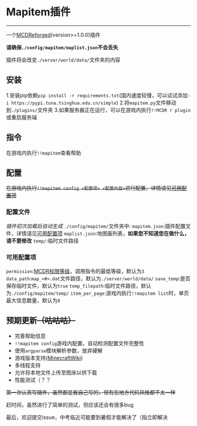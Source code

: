 # Mapitem插件
---

一个[MCDReforged](https://github.com/Fallen-Breath/MCDReforged)(version>=1.0.0)插件

**请确保`./config/mapitem/maplist.json`不会丢失**

插件将会改变`./server/world/data/`文件夹的内容

## 安装

1.安装pip依赖`pip install -r requirements.txt`(国内速度较慢，可以试试添加`-i https://pypi.tuna.tsinghua.edu.cn/simple`)
2.将`mapitem.py`文件移动到`./plugins/`文件夹
3.如果服务器正在运行，可以在游戏内执行`!!MCDR r plugin`或重启服务端

## 指令

在游戏内执行`!!mapitem`查看帮助

## 配置

~~在游戏内执行`!!mapitem config <配置项> <配置内容>`进行配置，详情请见[可用配置项](#可用配置项)~~

### 配置文件

*插件初次加载后自动生成*
`./config/mapitem/`文件夹中:
`mapitem.json`:插件配置文件，详情请见[可用配置项](#可用配置项)
`maplist.json`:地图画列表，**如果您不知道您在做什么，请不要修改**
`temp/`:临时文件路径

### 可用配置项

`permission`:[MCDR权限等级](https://mcdreforged.readthedocs.io/zh_CN/latest/permission.html)，调用指令的最低等级，默认为`3`
`data_path`:`map_<#>.dat`文件路径，默认为`./server/world/data/`
`save_temp`:是否保存临时文件，默认为`true`
`temp_filepath`:临时文件路径，默认为`./config/mapitem/temp/`
`item_per_page`:游戏内执行`!!mapitem list`时，单页最大信息数量，默认为`8`

## 预期更新~~（咕咕咕）~~

- 完善帮助信息
- `!!mapitem config`游戏内配置，自动检测配置文件完整性
- 使用`argparse`模块解析参数，放弃硬解
- 游戏版本支持([MinecraftWiki](https://minecraft.fandom.com/wiki/Map_item_format#History))
- 多线程支持
- 允许将本地文件上传至图床以供下载
- 性能测试（？？

~~第一次认真写插件，虽然都是我自己写的，但有些地方代码风格都不太一样~~

赶时间，虽然进行了简单的测试，但应该还会有很多bug

最后，欢迎提交issue，中考临近可能要到暑假才能解决了（指立即解决